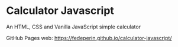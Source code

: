 # Calculator Javascript
An HTML, CSS and Vanilla JavaScript simple calculator <br>

GitHub Pages web: https://fedeperin.github.io/calculator-javascript/
